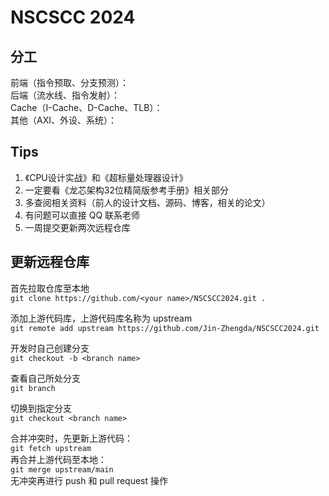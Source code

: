 # NSCSCC 2024

## 分工

前端（指令预取、分支预测）：  
后端（流水线、指令发射）：  
Cache（I-Cache、D-Cache、TLB）：  
其他（AXI、外设、系统）：  

## Tips

1. 《CPU设计实战》和《超标量处理器设计》
2. 一定要看《龙芯架构32位精简版参考手册》相关部分
3. 多查阅相关资料（前人的设计文档、源码、博客，相关的论文）
4. 有问题可以直接 QQ 联系老师
5. 一周提交更新两次远程仓库

## 更新远程仓库

首先拉取仓库至本地  
`git clone https://github.com/<your name>/NSCSCC2024.git .`  

添加上游代码库，上游代码库名称为 upstream  
`git remote add upstream https://github.com/Jin-Zhengda/NSCSCC2024.git`  

开发时自己创建分支  
`git checkout -b <branch name>`  

查看自己所处分支  
`git branch`  

切换到指定分支  
`git checkout <branch name>`  

合并冲突时，先更新上游代码：  
`git fetch upstream`  
再合并上游代码至本地：  
`git merge upstream/main`  
无冲突再进行 push 和 pull request 操作  
